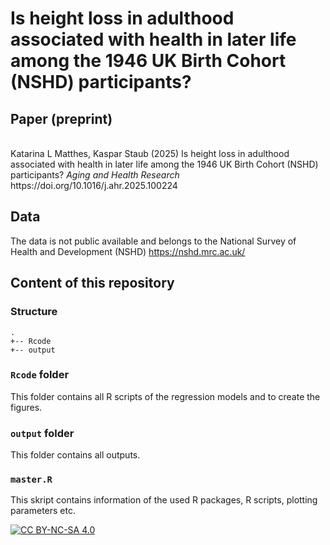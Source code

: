 # Is height loss in adulthood associated with health in later life among the 1946 UK Birth Cohort (NSHD) participants?

## Paper (preprint)
<br >
Katarina L Matthes, Kaspar Staub (2025) Is height loss in adulthood associated with health in later life among the 1946 UK Birth Cohort (NSHD) participants? <i> Aging and Health Research </i> 
https://doi.org/10.1016/j.ahr.2025.100224

## Data

The data is not public available and belongs to the National Survey of Health and Development (NSHD)
https://nshd.mrc.ac.uk/


## Content of this repository

### Structure

```
.
+-- Rcode
+-- output

```

### `Rcode` folder 

This folder contains all R scripts of the regression models and to create the figures.

### `output` folder

This folder contains all outputs.

### `master.R` 

This skript contains information of the used R packages, R scripts, plotting parameters etc.

[![CC BY-NC-SA 4.0][cc-by-nc-sa-image]][cc-by-nc-sa]

[cc-by-nc-sa]: http://creativecommons.org/licenses/by-nc-sa/4.0/
[cc-by-nc-sa-image]: https://licensebuttons.net/l/by-nc-sa/4.0/88x31.png
